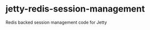 jetty-redis-session-management
==============================

Redis backed session management code for Jetty
